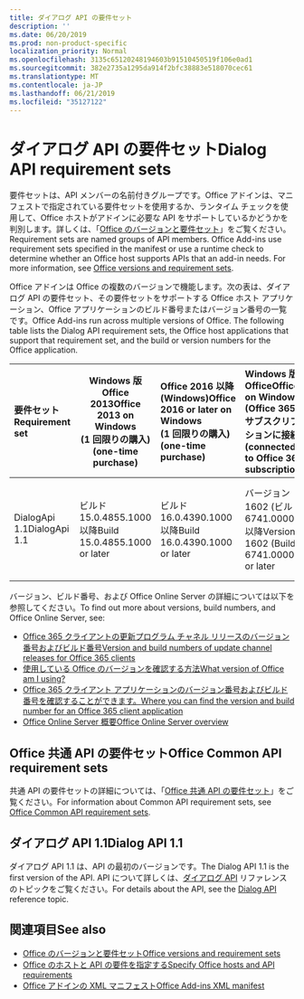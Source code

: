 ```yaml
---
title: ダイアログ API の要件セット
description: ''
ms.date: 06/20/2019
ms.prod: non-product-specific
localization_priority: Normal
ms.openlocfilehash: 3135c65120248194603b91510450519f106e0ad1
ms.sourcegitcommit: 382e2735a1295da914f2bfc38883e518070cec61
ms.translationtype: MT
ms.contentlocale: ja-JP
ms.lasthandoff: 06/21/2019
ms.locfileid: "35127122"
---
```

# <a name="dialog-api-requirement-sets"></a><span data-ttu-id="ad062-102">ダイアログ API の要件セット</span><span class="sxs-lookup"><span data-stu-id="ad062-102">Dialog API requirement sets</span></span>

<span data-ttu-id="ad062-p101">要件セットは、API メンバーの名前付きグループです。Office アドインは、マニフェストで指定されている要件セットを使用するか、ランタイム チェックを使用して、Office ホストがアドインに必要な API をサポートしているかどうかを判別します。詳しくは、「[Office のバージョンと要件セット](/office/dev/add-ins/develop/office-versions-and-requirement-sets)」をご覧ください。</span><span class="sxs-lookup"><span data-stu-id="ad062-p101">Requirement sets are named groups of API members. Office Add-ins use requirement sets specified in the manifest or use a runtime check to determine whether an Office host supports APIs that an add-in needs. For more information, see [Office versions and requirement sets](/office/dev/add-ins/develop/office-versions-and-requirement-sets).</span></span>

<span data-ttu-id="ad062-p102">Office アドインは Office の複数のバージョンで機能します。次の表は、ダイアログ API の要件セット、その要件セットをサポートする Office ホスト アプリケーション、Office アプリケーションのビルド番号またはバージョン番号の一覧です。</span><span class="sxs-lookup"><span data-stu-id="ad062-p102">Office Add-ins run across multiple versions of Office. The following table lists the Dialog API requirement sets, the Office host applications that support that requirement set, and the build or version numbers for the Office application.</span></span>

|  <span data-ttu-id="ad062-108">要件セット</span><span class="sxs-lookup"><span data-stu-id="ad062-108">Requirement set</span></span>  | <span data-ttu-id="ad062-109">Windows 版 Office 2013</span><span class="sxs-lookup"><span data-stu-id="ad062-109">Office 2013 on Windows</span></span><br><span data-ttu-id="ad062-110">(1 回限りの購入)</span><span class="sxs-lookup"><span data-stu-id="ad062-110">(one-time purchase)</span></span> | <span data-ttu-id="ad062-111">Office 2016 以降 (Windows)</span><span class="sxs-lookup"><span data-stu-id="ad062-111">Office 2016 or later on Windows</span></span><br><span data-ttu-id="ad062-112">(1 回限りの購入)</span><span class="sxs-lookup"><span data-stu-id="ad062-112">(one-time purchase)</span></span>   | <span data-ttu-id="ad062-113">Windows 版 Office</span><span class="sxs-lookup"><span data-stu-id="ad062-113">Office on Windows</span></span><br><span data-ttu-id="ad062-114">(Office 365 サブスクリプションに接続)</span><span class="sxs-lookup"><span data-stu-id="ad062-114">(connected to Office 365 subscription)</span></span> |  <span data-ttu-id="ad062-115">Office on iPad</span><span class="sxs-lookup"><span data-stu-id="ad062-115">Office on iPad</span></span><br><span data-ttu-id="ad062-116">(Office 365 サブスクリプションに接続)</span><span class="sxs-lookup"><span data-stu-id="ad062-116">(connected to Office 365 subscription)</span></span>  |  <span data-ttu-id="ad062-117">Mac 版 Office</span><span class="sxs-lookup"><span data-stu-id="ad062-117">Office on Mac</span></span><br><span data-ttu-id="ad062-118">(Office 365 サブスクリプションに接続)</span><span class="sxs-lookup"><span data-stu-id="ad062-118">(connected to Office 365 subscription)</span></span>  | <span data-ttu-id="ad062-119">Web 上の Office</span><span class="sxs-lookup"><span data-stu-id="ad062-119">Office on the web</span></span>  |  <span data-ttu-id="ad062-120">Office Online Server</span><span class="sxs-lookup"><span data-stu-id="ad062-120">Office Online Server</span></span>  |
|:-----|-----|:-----|:-----|:-----|:-----|:-----|:-----|
| <span data-ttu-id="ad062-121">DialogApi 1.1</span><span class="sxs-lookup"><span data-stu-id="ad062-121">DialogApi 1.1</span></span>  | <span data-ttu-id="ad062-122">ビルド 15.0.4855.1000 以降</span><span class="sxs-lookup"><span data-stu-id="ad062-122">Build 15.0.4855.1000 or later</span></span> | <span data-ttu-id="ad062-123">ビルド 16.0.4390.1000 以降</span><span class="sxs-lookup"><span data-stu-id="ad062-123">Build 16.0.4390.1000 or later</span></span> | <span data-ttu-id="ad062-124">バージョン 1602 (ビルド 6741.0000) 以降</span><span class="sxs-lookup"><span data-stu-id="ad062-124">Version 1602 (Build 6741.0000) or later</span></span> | <span data-ttu-id="ad062-125">1.22 以降</span><span class="sxs-lookup"><span data-stu-id="ad062-125">1.22 or later</span></span> | <span data-ttu-id="ad062-126">15.20 以降</span><span class="sxs-lookup"><span data-stu-id="ad062-126">15.20 or later</span></span>| <span data-ttu-id="ad062-127">2017 年 1 月</span><span class="sxs-lookup"><span data-stu-id="ad062-127">January 2017</span></span> | <span data-ttu-id="ad062-128">バージョン 1608 (ビルド 7601.6800) 以降</span><span class="sxs-lookup"><span data-stu-id="ad062-128">Version 1608 (Build 7601.6800) or later</span></span>|

<span data-ttu-id="ad062-129">バージョン、ビルド番号、および Office Online Server の詳細については以下を参照してください。</span><span class="sxs-lookup"><span data-stu-id="ad062-129">To find out more about versions, build numbers, and Office Online Server, see:</span></span>

- [<span data-ttu-id="ad062-130">Office 365 クライアントの更新プログラム チャネル リリースのバージョン番号およびビルド番号</span><span class="sxs-lookup"><span data-stu-id="ad062-130">Version and build numbers of update channel releases for Office 365 clients</span></span>](https://support.office.com/article/version-and-build-numbers-of-update-channel-releases-ae942449-1fca-4484-898b-a933ea23def7)
- [<span data-ttu-id="ad062-131">使用している Office のバージョンを確認する方法</span><span class="sxs-lookup"><span data-stu-id="ad062-131">What version of Office am I using?</span></span>](https://support.office.com/article/What-version-of-Office-am-I-using-932788b8-a3ce-44bf-bb09-e334518b8b19)
- [<span data-ttu-id="ad062-132">Office 365 クライアント アプリケーションのバージョン番号およびビルド番号を確認することができます。</span><span class="sxs-lookup"><span data-stu-id="ad062-132">Where you can find the version and build number for an Office 365 client application</span></span>](https://support.office.com/article/version-and-build-numbers-of-update-channel-releases-ae942449-1fca-4484-898b-a933ea23def7)
- [<span data-ttu-id="ad062-133">Office Online Server 概要</span><span class="sxs-lookup"><span data-stu-id="ad062-133">Office Online Server overview</span></span>](/officeonlineserver/office-online-server-overview)

## <a name="office-common-api-requirement-sets"></a><span data-ttu-id="ad062-134">Office 共通 API の要件セット</span><span class="sxs-lookup"><span data-stu-id="ad062-134">Office Common API requirement sets</span></span>

<span data-ttu-id="ad062-135">共通 API の要件セットの詳細については、「[Office 共通 API の要件セット](office-add-in-requirement-sets.md)」をご覧ください。</span><span class="sxs-lookup"><span data-stu-id="ad062-135">For information about Common API requirement sets, see [Office Common API requirement sets](office-add-in-requirement-sets.md).</span></span>

## <a name="dialog-api-11"></a><span data-ttu-id="ad062-136">ダイアログ API 1.1</span><span class="sxs-lookup"><span data-stu-id="ad062-136">Dialog API 1.1</span></span>

<span data-ttu-id="ad062-137">ダイアログ API 1.1 は、API の最初のバージョンです。</span><span class="sxs-lookup"><span data-stu-id="ad062-137">The Dialog API 1.1 is the first version of the API.</span></span> <span data-ttu-id="ad062-138">API について詳しくは、[ダイアログ API](/javascript/api/office/office.ui) リファレンスのトピックをご覧ください。</span><span class="sxs-lookup"><span data-stu-id="ad062-138">For details about the API, see the [Dialog API ](/javascript/api/office/office.ui) reference topic.</span></span>

## <a name="see-also"></a><span data-ttu-id="ad062-139">関連項目</span><span class="sxs-lookup"><span data-stu-id="ad062-139">See also</span></span>

- [<span data-ttu-id="ad062-140">Office のバージョンと要件セット</span><span class="sxs-lookup"><span data-stu-id="ad062-140">Office versions and requirement sets</span></span>](/office/dev/add-ins/develop/office-versions-and-requirement-sets)
- [<span data-ttu-id="ad062-141">Office のホストと API の要件を指定する</span><span class="sxs-lookup"><span data-stu-id="ad062-141">Specify Office hosts and API requirements</span></span>](/office/dev/add-ins/develop/specify-office-hosts-and-api-requirements)
- [<span data-ttu-id="ad062-142">Office アドインの XML マニフェスト</span><span class="sxs-lookup"><span data-stu-id="ad062-142">Office Add-ins XML manifest</span></span>](/office/dev/add-ins/develop/add-in-manifests)
